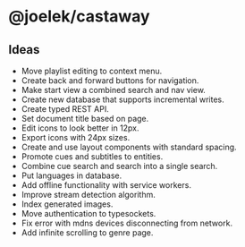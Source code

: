 # @joelek/castaway

## Ideas

* Move playlist editing to context menu.
* Create back and forward buttons for navigation.
* Make start view a combined search and nav view.
* Create new database that supports incremental writes.
* Create typed REST API.
* Set document title based on page.
* Edit icons to look better in 12px.
* Export icons with 24px sizes.
* Create and use layout components with standard spacing.
* Promote cues and subtitles to entities.
* Combine cue search and search into a single search.
* Put languages in database.
* Add offline functionality with service workers.
* Improve stream detection algorithm.
* Index generated images.
* Move authentication to typesockets.
* Fix error with mdns devices disconnecting from network.
* Add infinite scrolling to genre page.
